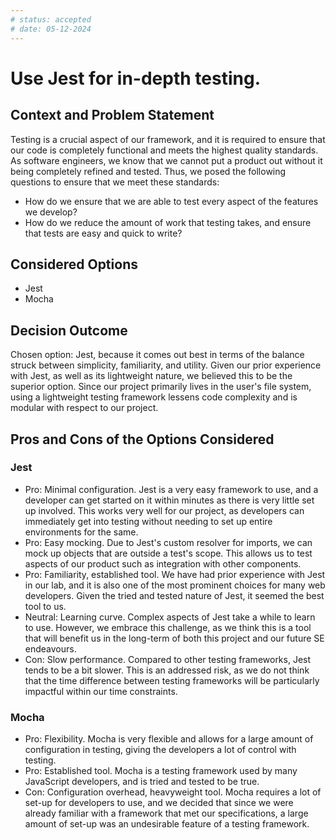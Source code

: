 ```yaml
---
# status: accepted
# date: 05-12-2024
---
```


# Use Jest for in-depth testing.

## Context and Problem Statement

Testing is a crucial aspect of our framework, and it is required to ensure that our code is completely functional and meets the highest quality standards. As software engineers, we know that we cannot put a product out without it being completely refined and tested. Thus, we posed the following questions to ensure that we meet these standards:

- How do we ensure that we are able to test every aspect of the features we develop?
- How do we reduce the amount of work that testing takes, and ensure that tests are easy and quick to write?

## Considered Options

- Jest
- Mocha

## Decision Outcome

Chosen option: Jest, because it comes out best in terms of the balance struck between simplicity, familiarity, and utility. Given our prior experience with Jest, as well as its lightweight nature, we believed this to be the superior option. Since our project primarily lives in the user's file system, using a lightweight testing framework lessens code complexity and is modular with respect to our project.

## Pros and Cons of the Options Considered

### Jest

- Pro: Minimal configuration. Jest is a very easy framework to use, and a developer can get started on it within minutes as there is very little set up involved. This works very well for our project, as developers can immediately get into testing without needing to set up entire environments for the same.
- Pro: Easy mocking. Due to Jest's custom resolver for imports, we can mock up objects that are outside a test's scope. This allows us to test aspects of our product such as integration with other components.
- Pro: Familiarity, established tool. We have had prior experience with Jest in our lab, and it is also one of the most prominent choices for many web developers. Given the tried and tested nature of Jest, it seemed the best tool to us.
- Neutral: Learning curve. Complex aspects of Jest take a while to learn to use. However, we embrace this challenge, as we think this is a tool that will benefit us in the long-term of both this project and our future SE endeavours.
- Con: Slow performance. Compared to other testing frameworks, Jest tends to be a bit slower. This is an addressed risk, as we do not think that the time difference between testing frameworks will be particularly impactful within our time constraints.

### Mocha

- Pro: Flexibility. Mocha is very flexible and allows for a large amount of configuration in testing, giving the developers a lot of control with testing.
- Pro: Established tool. Mocha is a testing framework used by many JavaScript developers, and is tried and tested to be true.
- Con: Configuration overhead, heavyweight tool. Mocha requires a lot of set-up for developers to use, and we decided that since we were already familiar with a framework that met our specifications, a large amount of set-up was an undesirable feature of a testing framework.
